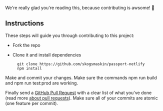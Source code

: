 We're really glad you're reading this, because contributing is awsome! 👏

## Instructions

These steps will guide you through contributing to this project:

- Fork the repo
- Clone it and install dependencies

		git clone https://github.com/skogsmaskin/passport-netlify
		npm install

Make and commit your changes. Make sure the commands npm run build and npm run test:prod are working.

Finally send a [GitHub Pull Request](https://github.com/skogsmaskin/passport-netlify/compare?expand=1) with a clear list of what you've done (read more [about pull requests](https://help.github.com/articles/about-pull-requests/)). Make sure all of your commits are atomic (one feature per commit).
